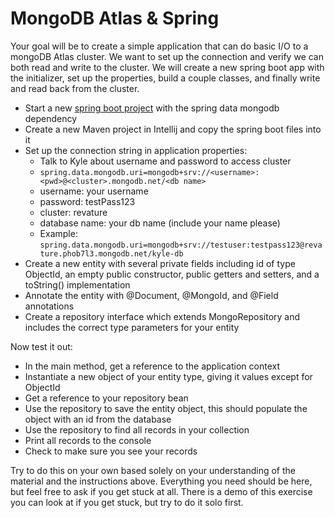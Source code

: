 # MongoDB Atlas & Spring
Your goal will be to create a simple application that can do basic I/O to a mongoDB Atlas cluster. We want to set up the connection and verify we can both read and write to the cluster. We will create a new spring boot app with the initializer, set up the properties, build a couple classes, and finally write and read back from the cluster.

 - Start a new [spring boot project](http://start.spring.io) with the spring data mongodb dependency
 - Create a new Maven project in Intellij and copy the spring boot files into it
 - Set up the connection string in application properties:
   - Talk to Kyle about username and password to access cluster
   - ```spring.data.mongodb.uri=mongodb+srv://<username>:<pwd>@<cluster>.mongodb.net/<db name>```
   - username: your username
   - password: testPass123
   - cluster: revature
   - database name: your db name (include your name please)
   - Example: ```spring.data.mongodb.uri=mongodb+srv://testuser:testpass123@revature.phob7l3.mongodb.net/kyle-db```
 - Create a new entity with several private fields including id of type ObjectId, an empty public constructor, public getters and setters, and a toString() implementation
 - Annotate the entity with @Document, @MongoId, and @Field annotations
 - Create a repository interface which extends MongoRepository and includes the correct type parameters for your entity

Now test it out:
 - In the main method, get a reference to the application context
 - Instantiate a new object of your entity type, giving it values except for ObjectId
 - Get a reference to your repository bean
 - Use the repository to save the entity object, this should populate the object with an id from the database
 - Use the repository to find all records in your collection
 - Print all records to the console
 - Check to make sure you see your records

Try to do this on your own based solely on your understanding of the material and the instructions above. Everything you need should be here, but feel free to ask if you get stuck at all. There is a demo of this exercise you can look at if you get stuck, but try to do it solo first.
